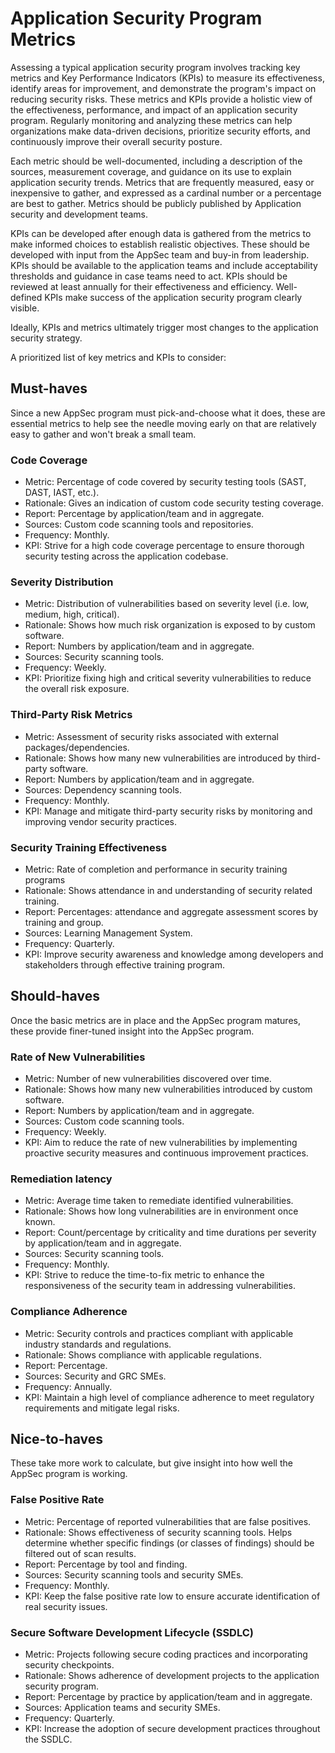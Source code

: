 # Application Security Program Metrics

Assessing a typical application security program involves tracking key metrics and Key Performance Indicators (KPIs) to measure its effectiveness, identify areas for improvement, and demonstrate the program's impact on reducing security risks. These metrics and KPIs provide a holistic view of the effectiveness, performance, and impact of an application security program. Regularly monitoring and analyzing these metrics can help organizations make data-driven decisions, prioritize security efforts, and continuously improve their overall security posture.

Each metric should be well-documented, including a description of the sources, measurement coverage, and guidance on its use to explain application security trends. Metrics that are frequently measured, easy or inexpensive to gather, and expressed as a cardinal number or a percentage are best to gather. Metrics should be publicly published by Application security and development teams.

KPIs can be developed after enough data is gathered from the metrics to make informed choices to establish realistic objectives. These should be developed with input from the AppSec team and buy-in from leadership. KPIs should be available to the application teams and include acceptability thresholds and guidance in case teams need to act. KPIs should be reviewed at least annually for their effectiveness and efficiency. Well-defined KPIs make success of the application security program clearly visible.

Ideally, KPIs and metrics ultimately trigger most changes to the application security strategy.

A prioritized list of key metrics and KPIs to consider:

## Must-haves

Since a new AppSec program must pick-and-choose what it does, these are essential metrics to help see the needle moving early on that are relatively easy to gather and won't break a small team.

### Code Coverage
* Metric: Percentage of code covered by security testing tools (SAST, DAST, IAST, etc.).
* Rationale: Gives an indication of custom code security testing coverage.
* Report: Percentage by application/team and in aggregate.
* Sources: Custom code scanning tools and repositories.
* Frequency: Monthly.
* KPI: Strive for a high code coverage percentage to ensure thorough security testing across the application codebase.

### Severity Distribution
* Metric: Distribution of vulnerabilities based on severity level (i.e. low, medium, high, critical).
* Rationale: Shows how much risk organization is exposed to by custom software.
* Report: Numbers by application/team and in aggregate.
* Sources: Security scanning tools.
* Frequency: Weekly.
* KPI: Prioritize fixing high and critical severity vulnerabilities to reduce the overall risk exposure.

### Third-Party Risk Metrics
* Metric: Assessment of security risks associated with external packages/dependencies.
* Rationale: Shows how many new vulnerabilities are introduced by third-party software.
* Report: Numbers by application/team and in aggregate.
* Sources: Dependency scanning tools.
* Frequency: Monthly.
* KPI: Manage and mitigate third-party security risks by monitoring and improving vendor security practices.

### Security Training Effectiveness
* Metric: Rate of completion and performance in security training programs
* Rationale: Shows attendance in and understanding of security related training.
* Report: Percentages: attendance and aggregate assessment scores by training and group.
* Sources: Learning Management System.
* Frequency: Quarterly.
* KPI: Improve security awareness and knowledge among developers and stakeholders through effective training program.

## Should-haves

Once the basic metrics are in place and the AppSec program matures, these provide finer-tuned insight into the AppSec program.

### Rate of New Vulnerabilities
* Metric: Number of new vulnerabilities discovered over time.
* Rationale: Shows how many new vulnerabilities introduced by custom software.
* Report: Numbers by application/team and in aggregate.
* Sources: Custom code scanning tools.
* Frequency: Weekly.
* KPI: Aim to reduce the rate of new vulnerabilities by implementing proactive security measures and continuous improvement practices.

### Remediation latency
* Metric: Average time taken to remediate identified vulnerabilities.
* Rationale: Shows how long vulnerabilities are in environment once known.
* Report: Count/percentage by criticality and time durations per severity by application/team and in aggregate.
* Sources: Security scanning tools.
* Frequency: Monthly.
* KPI: Strive to reduce the time-to-fix metric to enhance the responsiveness of the security team in addressing vulnerabilities.

### Compliance Adherence
* Metric: Security controls and practices compliant with applicable industry standards and regulations.
* Rationale: Shows compliance with applicable regulations.
* Report: Percentage.
* Sources: Security and GRC SMEs.
* Frequency: Annually.
* KPI: Maintain a high level of compliance adherence to meet regulatory requirements and mitigate legal risks.

## Nice-to-haves

These take more work to calculate, but give insight into how well the AppSec program is working.

### False Positive Rate
* Metric: Percentage of reported vulnerabilities that are false positives.
* Rationale: Shows effectiveness of security scanning tools. Helps determine whether specific findings (or classes of findings) should be filtered out of scan results.
* Report: Percentage by tool and finding.
* Sources: Security scanning tools and security SMEs.
* Frequency: Monthly.
* KPI: Keep the false positive rate low to ensure accurate identification of real security issues.

### Secure Software Development Lifecycle (SSDLC)
* Metric: Projects following secure coding practices and incorporating security checkpoints.
* Rationale: Shows adherence of development projects to the application security program.
* Report: Percentage by practice by application/team and in aggregate.
* Sources: Application teams and security SMEs.
* Frequency: Quarterly.
* KPI: Increase the adoption of secure development practices throughout the SSDLC.

